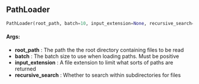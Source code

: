 ## PathLoader
```python
PathLoader(root_path, batch=10, input_extension=None, recursive_search=True)
```


#### Args:

* **root_path** :  The path the the root directory containing files to be read
* **batch** :  The batch size to use when loading paths. Must be positive
* **input_extension** :  A file extension to limit what sorts of paths are returned
* **recursive_search** :  Whether to search within subdirectories for files    